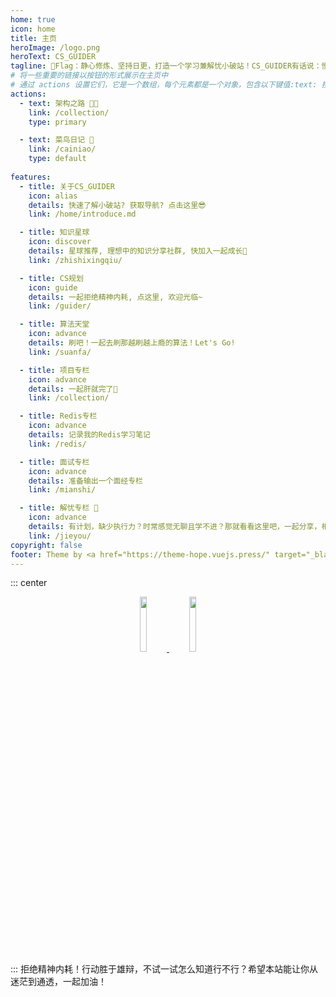 ```yaml
---
home: true
icon: home
title: 主页
heroImage: /logo.png
heroText: CS_GUIDER
tagline: 🚩Flag：静心修炼、坚持日更，打造一个学习兼解忧小破站！CS_GUIDER有话说：慢下来，走好每一步!📝
# 将一些重要的链接以按钮的形式展示在主页中
# 通过 actions 设置它们，它是一个数组，每个元素都是一个对象，包含以下键值:text: 按钮文字link: 按钮链接type: 按钮类型 (仅支持 "primary" 与 "default" (默认))
actions:
  - text: 架构之路 🧑‍💻
    link: /collection/
    type: primary

  - text: 菜鸟日记 🤔
    link: /cainiao/
    type: default
    
features:
  - title: 关于CS_GUIDER
    icon: alias
    details: 快速了解小破站? 获取导航? 点击这里😎
    link: /home/introduce.md

  - title: 知识星球
    icon: discover
    details: 星球推荐, 理想中的知识分享社群, 快加入一起成长🏅
    link: /zhishixingqiu/

  - title: CS规划
    icon: guide
    details: 一起拒绝精神内耗, 点这里, 欢迎光临~
    link: /guider/

  - title: 算法天堂
    icon: advance
    details: 刷吧！一起去刷那越刷越上瘾的算法！Let's Go!
    link: /suanfa/

  - title: 项目专栏
    icon: advance
    details: 一起肝就完了🐒
    link: /collection/

  - title: Redis专栏
    icon: advance
    details: 记录我的Redis学习笔记
    link: /redis/

  - title: 面试专栏
    icon: advance
    details: 准备输出一个面经专栏
    link: /mianshi/

  - title: 解忧专栏 🤔
    icon: advance
    details: 有计划，缺少执行力？时常感觉无聊且学不进？那就看看这里吧，一起分享，相互指导！
    link: /jieyou/
copyright: false
footer: Theme by <a href="https://theme-hope.vuejs.press/" target="_blank">VuePress Theme Hope</a> | MIT Licensed, Copyright © 2019-present Mr.Hope
---
```

::: center
<div align="center">
  <a href="https://github.com/WL2O2O" target="_blank">
    <img src="https://img.shields.io/badge/GitHub-csguider.icu-black?style=social&logo=github" width="15%">
  </a>
    <a href="https://wl2o2o.github.io/hexoblog" target="_blank">
    <img src="https://img.shields.io/badge/Hexo-OriginofDreams-black?style=social&logo=hexo" width="15%">
  </a>
</div>  
:::
拒绝精神内耗！行动胜于雄辩，不试一试怎么知道行不行？希望本站能让你从迷茫到通透，一起加油！